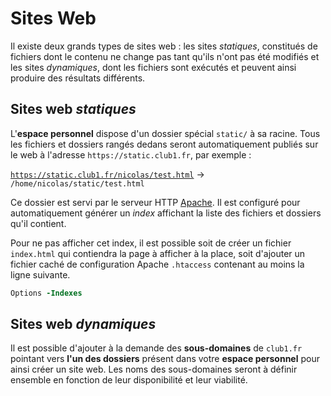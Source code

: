Sites Web
=========

Il existe deux grands types de sites web&nbsp;: les sites _statiques_,
constitués de fichiers dont le contenu ne change pas tant qu'ils n'ont pas
été modifiés et les sites _dynamiques_, dont les fichiers sont exécutés et
peuvent ainsi produire des résultats différents.

Sites web _statiques_
---------------------

L'**espace personnel** dispose d'un dossier spécial `static/` à sa racine.
Tous les fichiers et dossiers rangés dedans seront automatiquement publiés
sur le web à l'adresse `https://static.club1.fr`, par exemple&nbsp;:

[`https://static.club1.fr/nicolas/test.html`](https://static.club1.fr/nicolas/test.html)
&rarr; `/home/nicolas/static/test.html`

Ce dossier est servi par le serveur HTTP [Apache](https://fr.wikipedia.org/wiki/Apache_HTTP_Server).
Il est configuré pour automatiquement générer un _index_ affichant la liste
des fichiers et dossiers qu'il contient.

Pour ne pas afficher cet index, il est possible soit de créer un fichier
`index.html` qui contiendra la page à afficher à la place, soit d'ajouter
un fichier caché de configuration Apache `.htaccess` contenant au moins la
ligne suivante.

```apache
Options -Indexes
```

Sites web _dynamiques_
----------------------

Il est possible d'ajouter à la demande des **sous-domaines** de `club1.fr`
pointant vers **l'un des dossiers** présent dans votre **espace personnel**
pour ainsi créer un site web. Les noms des sous-domaines seront à définir
ensemble en fonction de leur disponibilité et leur viabilité.
